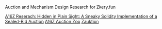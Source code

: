 Auction and Mechanism Design Research for Zkery.fun

[A16Z Reserach: Hidden in Plain Sight: A Sneaky Solidity Implementation of a Sealed-Bid Auction](https://a16zcrypto.com/posts/article/hidden-in-plain-sight-a-sneaky-solidity-implementation-of-a-sealed-bid-auction/)
[A16Z Auction Zoo](https://github.com/a16z/auction-zoo/tree/main)
[Zauktion](https://github.com/Zauktion/zauktion-core)